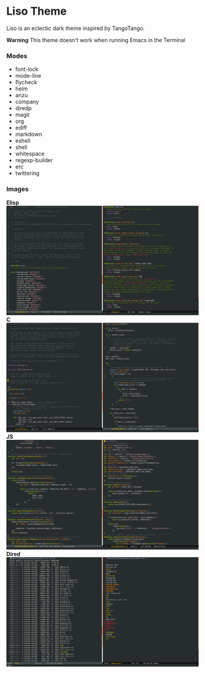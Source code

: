 Liso Theme
==========

Liso is an eclectic dark theme inspired by TangoTango.

**Warning** This theme doesn't work when running Emacs in the Terminal


### Modes

* font-lock
* mode-line
* flycheck
* helm
* anzu
* company
* diredp
* magit
* org
* ediff
* markdown
* eshell
* shell
* whitespace
* regexp-builder
* erc
* twittering

### Images
**Elisp**
![Elisp](/img/elisp.png)
**C**
![C](/img/c.png)
**JS**
![JS](/img/js.png)
**Dired**
![Dired](/img/dired.png)
